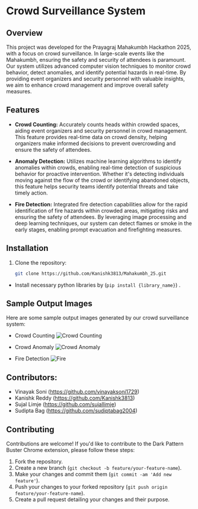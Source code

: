 # Crowd Surveillance System

## Overview

This project was developed for the Prayagraj Mahakumbh Hackathon 2025, with a focus on crowd surveillance. In large-scale events like the Mahakumbh, ensuring the safety and security of attendees is paramount. Our system utilizes advanced computer vision techniques to monitor crowd behavior, detect anomalies, and identify potential hazards in real-time. By providing event organizers and security personnel with valuable insights, we aim to enhance crowd management and improve overall safety measures.

## Features

- **Crowd Counting:** Accurately counts heads within crowded spaces, aiding event organizers and security personnel in crowd management. This feature provides real-time data on crowd density, helping organizers make informed decisions to prevent overcrowding and ensure the safety of attendees.
  
- **Anomaly Detection:** Utilizes machine learning algorithms to identify anomalies within crowds, enabling real-time detection of suspicious behavior for proactive intervention. Whether it's detecting individuals moving against the flow of the crowd or identifying abandoned objects, this feature helps security teams identify potential threats and take timely action.

- **Fire Detection:** Integrated fire detection capabilities allow for the rapid identification of fire hazards within crowded areas, mitigating risks and ensuring the safety of attendees. By leveraging image processing and deep learning techniques, our system can detect flames or smoke in the early stages, enabling prompt evacuation and firefighting measures.

## Installation

1. Clone the repository:
   ```bash
   git clone https://github.com/Kanishk3813/Mahakumbh_25.git
- Install necessary python libraries by (`pip install {library_name}`) .

## Sample Output Images

Here are some sample output images generated by our crowd surveillance system:
- Crowd Counting
![Crowd Counting](https://github.com/Kanishk3813/Mahakumbh_25/blob/main/Sample%20Output/Crowd%20counting.png)

- Crowd Anomaly
![Crowd Anomaly](https://github.com/Kanishk3813/Mahakumbh_25/blob/main/Sample%20Output/Crowd%20Anomaly.png)

- Fire Detection
![Fire](https://github.com/Kanishk3813/Mahakumbh_25/blob/main/Sample%20Output/Crowd%20counting.png)


## Contributors:

- Vinayak Soni (https://github.com/vinayaksoni1729)
- Kanishk Reddy (https://github.com/Kanishk3813)
- Sujal Limje (https://github.com/sujallimje)
- Sudipta Bag (https://github.com/sudiptabag2004)

## Contributing

Contributions are welcome! If you'd like to contribute to the Dark Pattern Buster Chrome extension, please follow these steps:

1. Fork the repository.
2. Create a new branch (`git checkout -b feature/your-feature-name`).
3. Make your changes and commit them (`git commit -am 'Add new feature'`).
4. Push your changes to your forked repository (`git push origin feature/your-feature-name`).
5. Create a pull request detailing your changes and their purpose.

